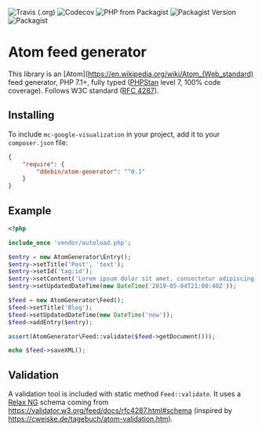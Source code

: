 ![Travis (.org)](https://img.shields.io/travis/ddebin/atom-generator?logo=travis&style=for-the-badge)
![Codecov](https://img.shields.io/codecov/c/github/ddebin/atom-generator?logo=codecov&style=for-the-badge)
![PHP from Packagist](https://img.shields.io/packagist/php-v/ddebin/atom-generator?logo=php&style=for-the-badge)
![Packagist Version](https://img.shields.io/packagist/v/ddebin/atom-generator?style=for-the-badge)
![Packagist](https://img.shields.io/packagist/l/ddebin/atom-generator?style=for-the-badge)

# Atom feed generator

This library is an [Atom](https://en.wikipedia.org/wiki/Atom_(Web_standard) feed generator, PHP 7.1+, fully typed ([PHPStan](https://github.com/phpstan/phpstan) level 7, 100% code coverage). Follows W3C standard
([RFC 4287](https://validator.w3.org/feed/docs/rfc4287.html)).

## Installing

To include `mc-google-visualization` in your project, add it to your `composer.json` file:

```json
{
    "require": {
        "ddebin/atom-generator": "^0.1"
    }
}
```

## Example

```php
<?php

include_once 'vendor/autoload.php';

$entry = new AtomGenerator\Entry();
$entry->setTitle('Post', 'text');
$entry->setId('tag:id');
$entry->setContent('Lorem ipsum dolor sit amet, consectetur adipiscing elit, sed do eiusmod tempor incididunt ut labore et dolore magna aliqua.', 'text');
$entry->setUpdatedDateTime(new DateTime('2019-05-04T21:00:40Z'));

$feed = new AtomGenerator\Feed();
$feed->setTitle('Blog');
$feed->setUpdatedDateTime(new DateTime('now'));
$feed->addEntry($entry);

assert(AtomGenerator\Feed::validate($feed->getDocument()));

echo $feed->saveXML();
```

## Validation

A validation tool is included with static method `Feed::validate`. It uses a [Relax NG](https://en.wikipedia.org/wiki/RELAX_NG) schema coming from <https://validator.w3.org/feed/docs/rfc4287.html#schema> (inspired by <https://cweiske.de/tagebuch/atom-validation.htm>).
